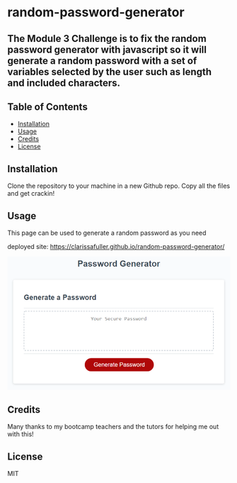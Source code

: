 # random-password-generator

## The Module 3 Challenge is to fix the random password generator with javascript so it will generate a random password with a set of variables selected by the user such as length and included characters.


## Table of Contents

- [Installation](#installation)
- [Usage](#usage)
- [Credits](#credits)
- [License](#license)

## Installation

Clone the repository to your machine in a new Github repo. Copy all the files and get crackin!

## Usage

This page can be used to generate a random password as you need

deployed site: https://clarissafuller.github.io/random-password-generator/

![alt text](assets/03-javascript-homework-demo.png)

  
## Credits

Many thanks to my bootcamp teachers and the tutors for helping me out with this!

## License

MIT
